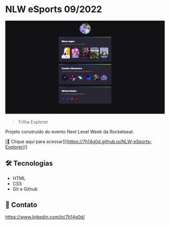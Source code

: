 # NLW eSports 09/2022

![preview](./src/imagens/preview.png)

> Trilha Explorer

Projeto construído do evento Next Level Week da Rocketseat.

[🔗 Clique aqui para acessar][(https://7h14g0d.github.io/NLW-eSports-Explorer/)]


## 🛠 Tecnologias

- HTML
- CSS
- Git e Github

## 💛 Contato

https://www.linkedin.com/in/7h14g0d/


